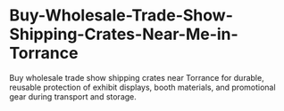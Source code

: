 # Buy-Wholesale-Trade-Show-Shipping-Crates-Near-Me-in-Torrance
Buy wholesale trade show shipping crates near Torrance for durable, reusable protection of exhibit displays, booth materials, and promotional gear during transport and storage.
